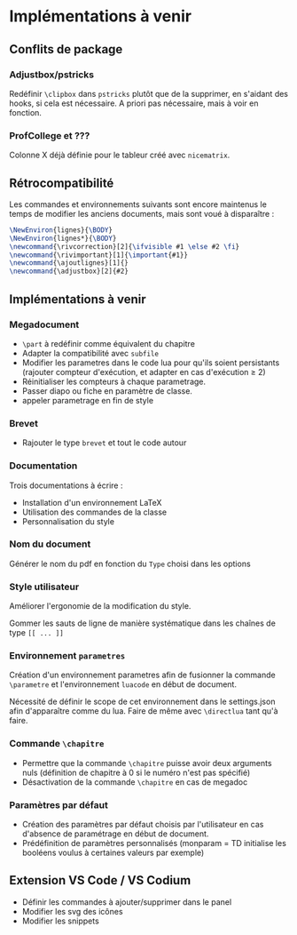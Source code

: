 # Implémentations à venir 

## Conflits de package

### Adjustbox/pstricks

Redéfinir ```\clipbox``` dans ```pstricks``` plutôt que de la supprimer, en s'aidant des hooks, si cela est nécessaire. A priori pas nécessaire, mais à voir en fonction.

### ProfCollege et ???

Colonne X déjà définie pour le tableur créé avec ```nicematrix```.

## Rétrocompatibilité

Les commandes et environnements suivants sont encore maintenus le temps de modifier les anciens documents, mais sont voué à disparaître :

```latex
\NewEnviron{lignes}{\BODY}
\NewEnviron{lignes*}{\BODY}
\newcommand{\rivcorrection}[2]{\ifvisible #1 \else #2 \fi}
\newcommand{\rivimportant}[1]{\important{#1}}
\newcommand{\ajoutlignes}[1]{}
\newcommand{\adjustbox}[2]{#2}
```
## Implémentations à venir

### Megadocument

- ```\part``` à redéfinir comme équivalent du chapitre
- Adapter la compatibilité avec ```subfile```
- Modifier les parametres dans le code lua pour qu'ils soient persistants (rajouter compteur d'exécution, et adapter en cas d'exécution $\geqslant$ 2)
- Réinitialiser les compteurs à chaque parametrage. 
- Passer diapo ou fiche en paramètre de classe.
- appeler parametrage en fin de style

### Brevet

- Rajouter le type ```brevet``` et tout le code autour

### Documentation

Trois documentations à écrire :
  - Installation d'un environnement LaTeX
  - Utilisation des commandes de la classe
  - Personnalisation du style

### Nom du document

Générer le nom du pdf en fonction du ```Type``` choisi dans les options

### Style utilisateur

Améliorer l'ergonomie de la modification du style.

Gommer les sauts de ligne de manière systématique dans les chaînes de type ```[[ ... ]]```

### Environnement ```parametres```

Création d'un environnement parametres afin de fusionner la commande ```\parametre``` et l'environnement ```luacode``` en début de document. 

Nécessité de définir le scope de cet environnement dans le settings.json afin d'apparaître comme du lua. Faire de même avec ```\directlua``` tant qu'à faire.

### Commande ```\chapitre```

- Permettre que la commande ```\chapitre``` puisse avoir deux arguments nuls (définition de chapitre à 0 si le numéro n'est pas spécifié)
- Désactivation de la commande ```\chapitre``` en cas de megadoc

### Paramètres par défaut

- Création des paramètres par défaut choisis par l'utilisateur en cas d'absence de paramétrage en début de document.
- Prédéfinition de paramètres personnalisés (monparam = TD initialise les booléens voulus à certaines valeurs par exemple)

## Extension VS Code / VS Codium

- Définir les commandes à ajouter/supprimer dans le panel
- Modifier les svg des icônes
- Modifier les snippets